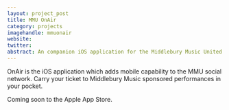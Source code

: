 ```yaml
---
layout: project_post
title: MMU OnAir
category: projects
imagehandle: mmuonair
website:
twitter:
abstract: An companion iOS application for the Middlebury Music United social network.
---
```


OnAir is the iOS application which adds mobile capability to the MMU social network. Carry your ticket to Middlebury Music sponsored performances in your pocket.

Coming soon to the Apple App Store.